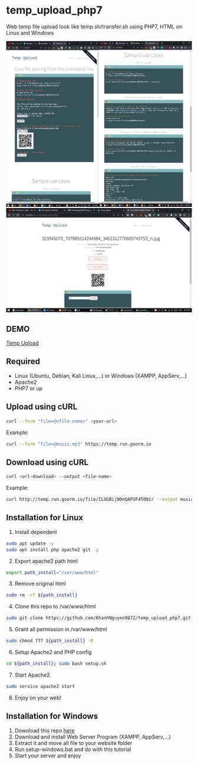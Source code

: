 # temp_upload_php7
Web temp file upload look like temp.sh/transfer.sh using PHP7, HTML on Linux and Windows

<img alt="README" src="https://raw.githubusercontent.com/KhanhNguyen9872/temp_upload_php7/main/README.png" />

<img alt="README0" src="https://raw.githubusercontent.com/KhanhNguyen9872/temp_upload_php7/main/README0.png" />

## DEMO
[Temp Upload](https://temp.run.goorm.io)

## Required
- Linux (Ubuntu, Debian, Kali Linux,...) or Windows (XAMPP, AppServ,...)
- Apache2
- PHP7 or up

## Upload using cURL
```bash
curl --form "file=@<file-name>" <your-url>
```
Example:
```bash
curl --form "file=@music.mp3" https://temp.run.goorm.io
```

## Download using cURL
```bash
curl <url-download> --output <file-name>
```
Example:
```bash
curl http://temp.run.goorm.io/file/ILUGBijN0nQAPSF4TO8z/ --output music.mp3
```

## Installation for Linux
1. Install dependent
```bash
sudo apt update -y
sudo apt install php apache2 git -y
```
2. Export apache2 path html
```bash
export path_install="/var/www/html"
```
3. Remove original html
```bash
sudo rm -rf ${path_install}
```
4. Clone this repo to /var/www/html
```bash
sudo git clone https://github.com/KhanhNguyen9872/temp_upload_php7.git ${path_install}
```
5. Grant all permission in /var/www/html
```bash
sudo chmod 777 ${path_install} -R
```
6. Setup Apache2 and PHP config
```bash
cd ${path_install}; sudo bash setup.sh
```
7. Start Apache2
```bash
sudo service apache2 start
```
8. Enjoy on your web!

## Installation for Windows
1. Download this repo [here](https://github.com/KhanhNguyen9872/temp_upload_php7/archive/refs/heads/main.zip)
2. Download and install Web Server Program (XAMPP, AppServ,...)
3. Extract it and move all file to your website folder
4. Run setup-windows.bat and do with this tutorial
5. Start your server and enjoy